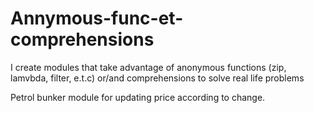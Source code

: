 # Annymous-func-et-comprehensions

I create modules that take advantage of anonymous functions (zip, lamvbda, filter, e.t.c) or/and comprehensions to solve real life problems

Petrol bunker module for updating price according to change.
